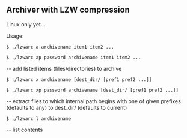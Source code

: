 ## Archiver with LZW compression

Linux only yet...

Usage:

`$ ./lzwarc a archivename item1 item2 ...`

`$ ./lzwarc ap password archivename item1 item2 ...`

 -- add listed items (files/directories) to archive

`$ ./lzwarc x archivename [dest_dir/ [pref1 pref2 ...]]`

`$ ./lzwarc xp password archivename [dest_dir/ [pref1 pref2 ...]]`

-- extract files to which internal path begins with one of given prefixes (defaults to any) to dest_dir/ (defaults to current)

`$ ./lzwarc l archivename`

-- list contents
